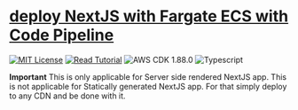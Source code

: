 # [deploy NextJS with Fargate ECS with Code Pipeline](https://apoorv.blog/posts/deploy-next-js-on-fargate-with-cdk-codepipeline.html)

[![MIT License](https://badgen.now.sh/badge/License/MIT/blue)](https://github.com/apoorvmote/cdk-examples/blob/master/License.md)
[![Read Tutorial](https://badgen.now.sh/badge/Read/Tutorial/purple)](https://apoorv.blog/posts/deploy-next-js-on-fargate-with-cdk-codepipeline.html)
![AWS CDK 1.88.0](https://badgen.net/badge/aws-cdk/1.88.0/yellow)
![Typescript](https://badgen.net/badge/icon/typescript?icon=typescript&label)

**Important** This is only applicable for Server side rendered NextJS app. This is not applicable for Statically generated NextJS app. For that simply deploy to any CDN and be done with it.